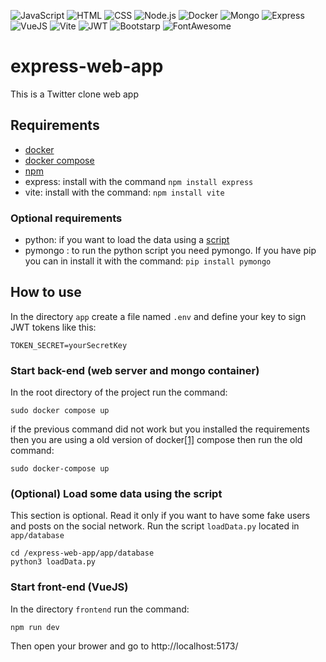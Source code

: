 ![JavaScript](https://img.shields.io/badge/JavaScript-323330?style=for-the-badge&logo=javascript&logoColor=F7DF1E)
![HTML](https://img.shields.io/badge/HTML5-E34F26?style=for-the-badge&logo=html5&logoColor=white)
![CSS](https://img.shields.io/badge/CSS3-1572B6?style=for-the-badge&logo=css3&logoColor=white)
![Node.js](https://img.shields.io/badge/Node.js-339933?style=for-the-badge&logo=nodedotjs&logoColor=white)
![Docker](https://img.shields.io/badge/Docker-2CA5E0?style=for-the-badge&logo=docker&logoColor=white)
![Mongo](https://img.shields.io/badge/MongoDB-4EA94B?style=for-the-badge&logo=mongodb&logoColor=white)
![Express](https://img.shields.io/badge/Express.js-000000?style=for-the-badge&logo=express&logoColor=white)
![VueJS](https://img.shields.io/badge/Vue.js-35495E?style=for-the-badge&logo=vuedotjs&logoColor=4FC08D)
![Vite](https://img.shields.io/badge/Vite-B73BFE?style=for-the-badge&logo=vite&logoColor=FFD62E)
![JWT](https://img.shields.io/badge/JWT-000000?style=for-the-badge&logo=JSON%20web%20tokens&logoColor=white)
![Bootstarp](https://img.shields.io/badge/Bootstrap-563D7C?style=for-the-badge&logo=bootstrap&logoColor=white)
![FontAwesome](https://img.shields.io/badge/Font_Awesome-339AF0?style=for-the-badge&logo=fontawesome&logoColor=white)

# express-web-app
This is a Twitter clone web app

## Requirements
- [docker](https://www.docker.com/)
- [docker compose](https://docs.docker.com/compose/install/)
- [npm](https://www.npmjs.com/)
- express: install with the command `npm install express`
- vite: install with the command: `npm install vite`

### Optional requirements
- python: if you want to load the data using a [script](https://github.com/AndreaGonzato/express-web-app/blob/main/app/database/loadData.py)
- pymongo : to run the python script you need pymongo. If you have pip you can in install it with the command: `pip install pymongo`


## How to use
In the directory `app` create a file named `.env` and define your key to sign JWT tokens like this:

```
TOKEN_SECRET=yourSecretKey
```


### Start back-end (web server and mongo container)
In the root directory of the project run the command:
```
sudo docker compose up
```
if the previous command did not work but you installed the requirements then you are using a old version of docker[[1]](https://stackoverflow.com/a/66516826) compose then run the old command:
```
sudo docker-compose up
```


### (Optional) Load some data using the script
This section is optional. Read it only if you want to have some fake users and posts on the social network.
Run the script `loadData.py` located in `app/database`
```
cd /express-web-app/app/database
python3 loadData.py
```


### Start front-end (VueJS)
In the directory `frontend` run the command:
```
npm run dev
```
Then open your brower and go to http://localhost:5173/
